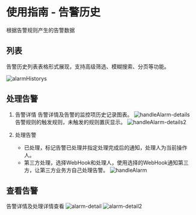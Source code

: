 # 使用指南 - 告警历史

根据告警规则产生的告警数据

## 列表
告警历史列表表格形式展现，支持高级筛选、模糊搜索、分页等功能。

![alarmHistorys](http://cdn.masastack.com/stack/doc/alert/alarmHistorys.png)

## 处理告警

1. 告警详情
告警详情及告警的监控项历史记录图表。
![handleAlarm-details](http://cdn.masastack.com/stack/doc/alert/handleAlarm-details.png)
告警规则的触发规则，未触发的规则置灰显示。
![handleAlarm-details2](http://cdn.masastack.com/stack/doc/alert/handleAlarm-details2.png)

2. 处理告警
   - 已处理，标记告警已处理并指定处理完成后的通知，处理人为当前操作人。
   - 第三方处理，选择WebHook和处理人，使用选择的WebHook通知第三方，让第三方业务方自己处理告警。
   ![handleAlarm](http://cdn.masastack.com/stack/doc/alert/handleAlarm.png)

## 查看告警
告警详情及处理详情查看
![alarm-detail](http://cdn.masastack.com/stack/doc/alert/alarm-detail.png)
![alarm-detail2](http://cdn.masastack.com/stack/doc/alert/alarm-detail2.png)
